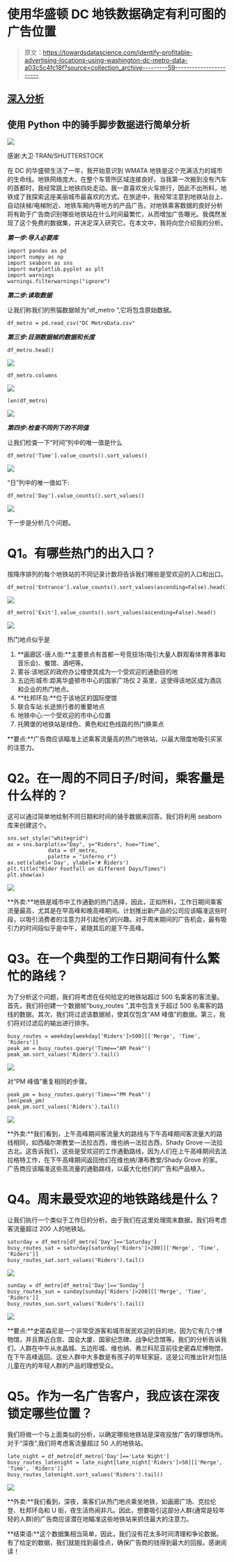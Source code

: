 # 使用华盛顿 DC 地铁数据确定有利可图的广告位置

> 原文：<https://towardsdatascience.com/identify-profitable-advertising-locations-using-washington-dc-metro-data-a03c5c4fc18f?source=collection_archive---------59----------------------->

## [深入分析](https://towardsdatascience.com/in-depth-analysis/home)

## 使用 Python 中的骑手脚步数据进行简单分析

![](img/41765cdee286d317a068eff3e6886d47.png)

感谢:大卫·TRAN/SHUTTERSTOCK

在 DC 的华盛顿生活了一年，我开始意识到 WMATA 地铁是这个充满活力的城市的生命线。地铁网络庞大，在整个车管所区域连接良好。当我第一次搬到没有汽车的首都时，我经常跳上地铁四处走动。我一直喜欢坐火车旅行，因此不出所料，地铁成了我探索这座美丽城市最喜欢的方式。在旅途中，我经常注意到地铁站台上、自动扶梯/电梯附近、地铁车厢内等地方的产品广告。对地铁乘客数据的良好分析将有助于广告商识别哪些地铁站在什么时间最繁忙，从而增加广告曝光。我偶然发现了这个免费的数据集，并决定深入研究它。在本文中，我将向您介绍我的分析。

***第一步:导入必要库***

```
import pandas as pd
import numpy as np
import seaborn as sns
import matplotlib.pyplot as plt
import warnings
warnings.filterwarnings("ignore")
```

***第二步:读取数据***

让我们称我们的熊猫数据帧为“df_metro ”,它将包含原始数据。

```
df_metro = pd.read_csv("DC MetroData.csv"
```

***第三步:目测数据帧的数据和长度***

```
df_metro.head()
```

![](img/7a624172927bf0a4092ca23b1cd5c266.png)

```
df_metro.columns
```

![](img/3fe9e158cd2323c1ab752b2075da126b.png)

```
len(df_metro)
```

![](img/3f083248f4c1d8ac306b873afe30af13.png)

***第四步:检查不同列下的不同值***

让我们检查一下“时间”列中的唯一值是什么

```
df_metro['Time'].value_counts().sort_values()
```

![](img/4eb5dd5b709f5a134a5f67cc36f578f4.png)

“日”列中的唯一值如下:

```
df_metro['Day'].value_counts().sort_values()
```

![](img/638536a2d9ec5bc408574dc28f37a2a0.png)

下一步是分析几个问题。

# Q1。有哪些热门的出入口？

按降序排列的每个地铁站的不同记录计数将告诉我们哪些是受欢迎的入口和出口。

```
df_metro['Entrance'].value_counts().sort_values(ascending=False).head()
```

![](img/ea39671ac53df43c05cfc243806f28e0.png)

```
df_metro['Exit'].value_counts().sort_values(ascending=False).head()
```

![](img/03aae4d80abdad2a44775e63416a6892.png)

热门地点似乎是

1.  **画廊区-唐人街:**主要景点有首都一号竞技场(吸引大量人群观看体育赛事和音乐会)、餐馆、酒吧等。
2.  雾谷:该地区的政府办公楼使其成为一个受欢迎的通勤目的地
3.  五边形城市:距离华盛顿市中心的国家广场仅 2 英里，这使得该地区成为酒店和企业的热门地点。
4.  **杜邦环岛:**位于该地区的国际使馆
5.  联合车站:长途旅行者的重要地点
6.  地铁中心:一个受欢迎的市中心位置
7.  托腾堡的地铁站是绿色、黄色和红色线路的热门换乘点

**要点:**广告商应该瞄准上述乘客流量高的热门地铁站，以最大限度地吸引买家的注意力。

# Q2。在一周的不同日子/时间，乘客量是什么样的？

这可以通过简单地绘制不同日期和时间的骑手数据来回答。我们将利用 seaborn 库来创建这个。

```
sns.set_style("whitegrid") 
ax = sns.barplot(x="Day", y="Riders", hue="Time",
             data = df_metro,
             palette = "inferno_r")
ax.set(xlabel='Day', ylabel='# Riders')
plt.title("Rider Footfall on different Days/Times")
plt.show(ax)
```

![](img/00aa517ccbdf663a94b3f5153535861a.png)

**外卖:**地铁是城市中工作通勤的热门选择，因此，正如所料，工作日期间乘客流量最高，尤其是在早高峰和晚高峰期间。计划推出新产品的公司应该瞄准这些时段，以吸引消费者的注意力并引起他们的兴趣。对于周末期间的广告机会，最有吸引力的时间段似乎是中午，紧随其后的是下午高峰。

# Q3。在一个典型的工作日期间有什么繁忙的路线？

为了分析这个问题，我们将考虑在任何给定的地铁站超过 500 名乘客的客流量。首先，我们将创建一个数据帧“busy_routes ”,其中包含关于超过 500 名乘客的路线的数据。其次，我们将过滤该数据帧，使其仅包含“AM 峰值”的数据。第三，我们将对过滤后的输出进行排序。

```
busy_routes = weekday[weekday['Riders']>500][['Merge', 'Time', 'Riders']]
peak_am = busy_routes.query('Time=="AM Peak"')
peak_am.sort_values('Riders').tail()
```

![](img/2fe42ded7c7298b42a8eb48d8f2f5bba.png)

对“PM 峰值”重复相同的步骤。

```
peak_pm = busy_routes.query('Time=="PM Peak"')
len(peak_pm)
peak_pm.sort_values('Riders').tail()
```

![](img/fd183c4cc851041e71c2b9964a484e3f.png)

**外卖:**我们看到，上午高峰期间客流量大的路线与下午高峰期间客流量大的路线相同，如西福尔斯教堂—法拉古西，维也纳—法拉古西，Shady Grove —法拉古北。这告诉我们，这些是受欢迎的工作通勤路线，因为人们在上午高峰期间去法拉格特工作，在下午高峰期间返回他们在维也纳/瀑布教堂/Shady Grove 的家。广告商应该瞄准这些高流量的通勤路线，以最大化他们的广告和产品植入。

# **Q4。周末最受欢迎的地铁路线是什么？**

让我们执行一个类似于工作日的分析。由于我们在这里处理周末数据，我们将考虑客流量超过 200 人的地铁站。

```
saturday = df_metro[df_metro['Day']=='Saturday']
busy_routes_sat = saturday[saturday['Riders']>200][['Merge', 'Time', 'Riders']]
busy_routes_sat.sort_values('Riders').tail()
```

![](img/008e9f8bff0697260514ba2dd25f36fe.png)

```
sunday = df_metro[df_metro['Day']=='Sunday']
busy_routes_sun = sunday[sunday['Riders']>200][['Merge', 'Time', 'Riders']]
busy_routes_sun.sort_values('Riders').tail()
```

![](img/ac5ad3a5812afc143134df476f6ef51a.png)

**要点:**史密森尼是一个非常受游客和城市居民欢迎的目的地，因为它有几个博物馆，并且靠近白宫、国会大厦、国家纪念碑、战争纪念馆等。我们的分析告诉我们，人群在中午从水晶城、五边形城、维也纳、弗兰科尼亚前往史密森尼博物馆，在下午高峰返回。这些人群中大多数是有孩子的年轻家庭，这是公司推出针对包括儿童在内的年轻人群的产品的理想受众。

# Q5。作为一名广告客户，我应该在深夜锁定哪些位置？

我们将做一个与上面类似的分析，以确定哪些地铁站是深夜投放广告的理想场所。对于“深夜”,我们将考虑客流量超过 50 人的地铁站。

```
late_night = df_metro[df_metro['Day']=='Late Night']
busy_routes_latenight = late_night[late_night['Riders']>50][['Merge', 'Time', 'Riders']]
busy_routes_latenight.sort_values('Riders').tail()
```

![](img/44dddefd3836bdf7d9fee6de5e4e2449.png)

**外卖:**我们看到，深夜，乘客们从热门地点乘坐地铁，如画廊广场、克拉伦登、杜邦环岛和 U 街，夜生活热闹非凡。因此，想要吸引这部分人群(通常是较年轻的人群)的广告商应该潜在地瞄准这些地铁站来抓住最大的注意力。

**结束语:**这个数据集相当简单，因此，我们没有花太多时间清理和争论数据。有了给定的数据，我们就能找到最佳点，确保广告商的钱得到最大的回报。感谢阅读！